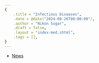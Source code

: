 ```yaml
---
{
    .title = "Infectious Diseases",
    .date = @date("2024-08-26T00:00:00"),
    .author = "Nikon Sugar",
    .draft = false,
    .layout = "index-med.shtml",
    .tags = [],
}  
--- 
```


- [News](/med/news)


